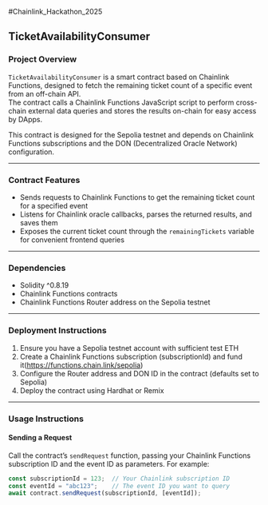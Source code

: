#Chainlink_Hackathon_2025

## TicketAvailabilityConsumer

### Project Overview

`TicketAvailabilityConsumer` is a smart contract based on Chainlink Functions, designed to fetch the remaining ticket count of a specific event from an off-chain API.  
The contract calls a Chainlink Functions JavaScript script to perform cross-chain external data queries and stores the results on-chain for easy access by DApps.

This contract is designed for the Sepolia testnet and depends on Chainlink Functions subscriptions and the DON (Decentralized Oracle Network) configuration.

---

### Contract Features

- Sends requests to Chainlink Functions to get the remaining ticket count for a specified event  
- Listens for Chainlink oracle callbacks, parses the returned results, and saves them  
- Exposes the current ticket count through the `remainingTickets` variable for convenient frontend queries

---

### Dependencies

- Solidity ^0.8.19  
- Chainlink Functions contracts  
- Chainlink Functions Router address on the Sepolia testnet

---

### Deployment Instructions

1. Ensure you have a Sepolia testnet account with sufficient test ETH  
2. Create a Chainlink Functions subscription (subscriptionId) and fund it(https://functions.chain.link/sepolia)  
3. Configure the Router address and DON ID in the contract (defaults set to Sepolia)  
4. Deploy the contract using Hardhat or Remix

---

### Usage Instructions

#### Sending a Request

Call the contract’s `sendRequest` function, passing your Chainlink Functions subscription ID and the event ID as parameters. For example:

```js
const subscriptionId = 123;  // Your Chainlink subscription ID
const eventId = "abc123";    // The event ID you want to query
await contract.sendRequest(subscriptionId, [eventId]);
